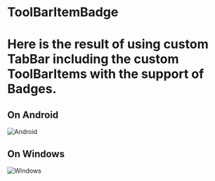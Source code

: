 # ToolBarItemBadge

# Here is the result of using custom TabBar including the custom ToolBarItems with the support of Badges.

## On Android

![Android](https://github.com/malsabi/ToolBarItemBadge/assets/21250940/0971897c-3a2b-4479-ba82-9ea4c0934055)

## On Windows

![Windows](https://github.com/malsabi/ToolBarItemBadge/assets/21250940/feef46f7-d488-4b61-b386-065321122583)
